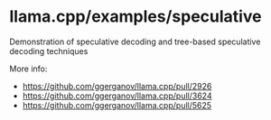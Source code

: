 # llama.cpp/examples/speculative

Demonstration of speculative decoding and tree-based speculative decoding techniques

More info:

- https://github.com/ggerganov/llama.cpp/pull/2926
- https://github.com/ggerganov/llama.cpp/pull/3624
- https://github.com/ggerganov/llama.cpp/pull/5625